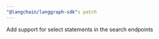```yaml
---
"@langchain/langgraph-sdk": patch
---
```


Add support for select statements in the search endpoints
